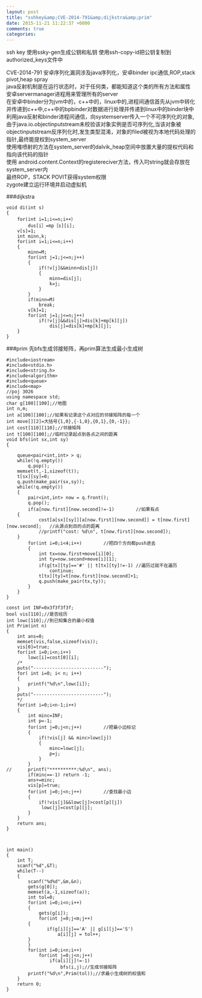 ```yaml
---
layout: post
title: "sshkey&amp;CVE-2014-791&amp;dijkstra&amp;prim"
date: 2015-11-21 11:22:37 +0800
comments: true
categories: 
---
```


ssh key
使用ssky-gen生成公钥和私钥
使用ssh-copy-id把公钥复制到 authorized_keys文件中

CVE-2014-791
安卓序列化漏洞涉及java序列化，安卓binder ipc通信,ROP,stack pivot,heap spray  
java反射机制是在运行状态时，对于任何类，都能知道这个类的所有方法和属性  
安卓servermanager进程用来管理所有的server  
在安卓中binder分为jvm中的，c++中的，linux中的,进程间通信首先从jvm中转化并传递到c++中,c++中的bpbinder对数据进行处理并传递到linux中的binder块中  
利用java反射和binder进程间通信，向systemserver传入一个不可序列化的对象,由于java.io.objectinputstream未校验该对象实例是否可序列化,当该对象被objectinputstream反序列化时,发生类型混淆，对象的filed被视为本地代码处理的指针,最终能提权到system_server  
使用堆喷射的方法在system_server的dalvik_heap空间中放置大量的提权代码和指向该代码的指针  
使用 android.content.Context的registereciver方法，传入叼string就会存放在system_server内  
最终ROP，STACK POVIT获得system权限  
zygote建立运行环境并启动虚拟机  

###dijkstra

    void di(int s)
    {
        for(int i=1;i<=n;i++）
            dus[i］=mp［s][i];
        v[s]=1;
        int minn,k;
        for(int i=1;i<=n;i++)
        {
            minn=M;
            for(int j=1;j<=n;j++)
            {
                if(!v[j]&&minn>dis[j])
                {
                    minn=dis[j];
                    k=j;
                }
            }
            if(minn=M)
                break;
            v[k]=1;
            for(int j=1;j<=n;j++)
                if(!v[j]&&dis[j]>dis[k]+mp[k][j])
                    dis[j]=dis[k]+mp[k][j];
        }
    }

###prim
先bfs生成邻接矩阵，再prim算法生成最小生成树


    #include<iostream>
    #include<stdio.h>
    #include<string.h>
    #include<algorithm>
    #include<queue>
    #include<map>
    //poj 3026
    using namespace std;
    char g[100][100];//地图
    int n,m;
    int a[100][100];//如果有记录这个点对应的邻接矩阵的每一个
    int move[][2]=大括号{1,0},{-1,0},{0,1},{0,-1}};
    int cost[110][110];//邻接矩阵
    int t[100][100];//临时记录起点到各点之间的距离
    void bfs(int sx,int sy)
    {
    
        queue<pair<int,int> > q;
        while(!q.empty())
            q.pop();
        memset(t,-1,sizeof(t));
        t[sx][sy]=0;
        q.push(make_pair(sx,sy));
        while(!q.empty())
        {
            pair<int,int> now = q.front();
            q.pop();
            if(a[now.first][now.second]!=-1)		//如果有点
    	{
    	        cost[a[sx][sy]][a[now.first][now.second]] = t[now.first][now.second];	//从源点到目的点的距离
    	        //printf("cost: %d\n", t[now.first][now.second]);
    	}
            for(int i=0;i<4;i++)		//把四个方向都push进去
            {
                int tx=now.first+move[i][0];
                int ty=now.second+move[i][1];
                if(g[tx][ty]=='#' || t[tx][ty]!=-1)	//遍历过就不在遍历
                    continue;
                t[tx][ty]=t[now.first][now.second]+1;
                q.push(make_pair(tx,ty));
            }
        }
    }
    
    const int INF=0x3f3f3f3f;
    bool vis[110];//是否经历
    int lowc[110];//到已知集合的最小权值
    int Prim(int n)
    {
    	int ans=0;
    	memset(vis,false,sizeof(vis));
    	vis[0]=true;
    	for(int i=0;i<n;i++)
    		lowc[i]=cost[0][i];
    	/*
    	puts("--------------------------");
    	for( int i=0; i< n; i++)
    	{
    		printf("%d\n",lowc[i]);
    	}
    	puts("--------------------------");
    	*/
    	for(int i=0;i<n-1;i++)
    	{
    		int minc=INF;
    		int p=-1;
    		for(int j=0;j<n;j++)		//把最小边标记
    		{
    			if(!vis[j] && minc>lowc[j])
    			{
    				minc=lowc[j];
    				p=j;
    			}
    		}
    //		printf("**********:%d\n", ans);
    		if(minc==-1) return -1;
    		ans+=minc;
    		vis[p]=true;
    		for(int j=0;j<n;j++)		//查找最小边
    		{
    			if(!vis[j]&&lowc[j]>cost[p][j])
    			 lowc[j]=cost[p][j];
    		}
    	}
    	return ans;
    } 
    
    
    
    int main()
    {
        int T;
        scanf("%d",&T);
        while(T--)
        {
            scanf("%d%d",&m,&n);
            gets(g[0]);
            memset(a,-1,sizeof(a));
            int tol=0;
            for(int i=0;i<n;i++)
            {
                gets(g[i]);
                for(int j=0;j<m;j++)
    	    {
                   if(g[i][j]=='A' || g[i][j]=='S')
                       a[i][j] = tol++;
    	    }
            }
            for(int i=0;i<n;i++)
                for(int j=0;j<n;j++)
                    if(a[i][j]!=-1)
                        bfs(i,j);//生成邻接矩阵
            printf("%d\n",Prim(tol));//求最小生成树的权值和
        }
        return 0;
    }
